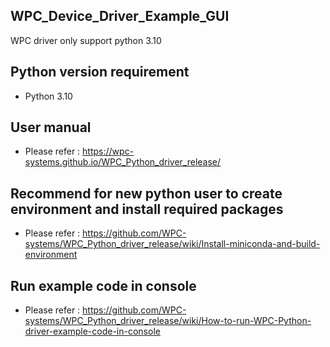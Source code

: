  
## WPC_Device_Driver_Example_GUI
 
WPC driver only support python 3.10

## Python version requirement
- Python 3.10 

## User manual
- Please refer : https://wpc-systems.github.io/WPC_Python_driver_release/

## Recommend for new python user to create environment and install required packages
- Please refer : https://github.com/WPC-systems/WPC_Python_driver_release/wiki/Install-miniconda-and-build-environment

## Run example code in console
- Please refer : https://github.com/WPC-systems/WPC_Python_driver_release/wiki/How-to-run-WPC-Python-driver-example-code-in-console
